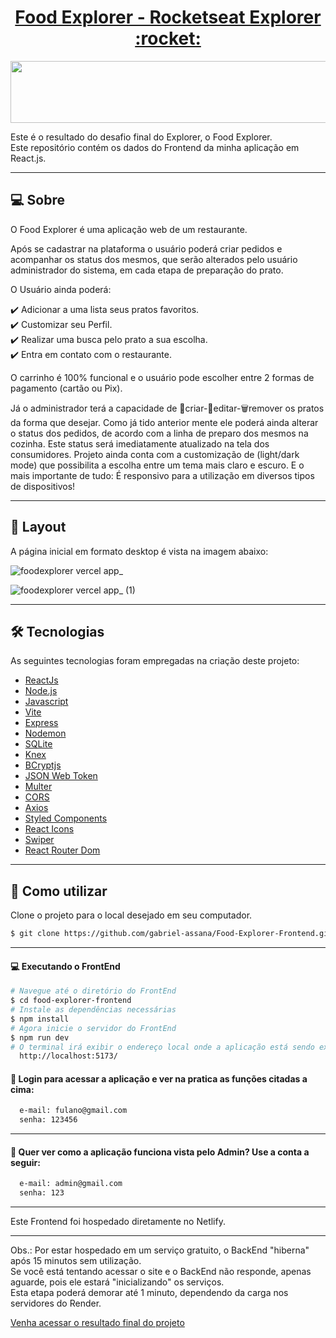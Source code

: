 <p align="center">
  <h1 align="center"><a href="https://food-explorer-prod.netlify.app/">Food Explorer - Rocketseat Explorer :rocket: </a></h1>
</p>

<p align="center">
  <img width="550" height="99" src="https://user-images.githubusercontent.com/106932234/204160165-1936c0db-539f-4a11-bf5e-1f3d3f789896.png">
</p>


Este é o resultado do desafio final do Explorer, o Food Explorer.
<br>
Este repositório contém os dados do Frontend da minha aplicação em React.js.
___

## 💻 Sobre
O Food Explorer é uma aplicação web de um restaurante.

Após se cadastrar na plataforma o usuário poderá criar pedidos e acompanhar os status dos mesmos, que serão alterados pelo usuário administrador do sistema, em cada etapa de preparação do prato.
<p>
O Usuário ainda poderá:<br/>

✔️ Adicionar a uma lista seus pratos favoritos.<br/>
✔️ Customizar seu Perfil.<br/>
✔️ Realizar uma busca pelo prato a sua escolha.<br/>
✔️ Entra em contato com o restaurante.<br/>

O carrinho é 100% funcional e o usuário pode escolher entre 2 formas de pagamento (cartão ou Pix).

Já o administrador terá a capacidade de 💾criar-📝editar-🗑remover os pratos da forma que desejar.
Como já tido anterior mente ele poderá ainda alterar o status dos pedidos, de acordo com a linha de preparo dos mesmos na cozinha. Este status será imediatamente atualizado na tela dos consumidores.
Projeto ainda conta com a customização de (light/dark mode) que possibilita a escolha entre um tema mais claro e escuro. E o mais importante de tudo: É responsivo para a utilização em diversos tipos de dispositivos!
___

## 🎨 Layout
A página inicial em formato desktop é vista na imagem abaixo:

![foodexplorer vercel app_](https://user-images.githubusercontent.com/106932234/204163348-5f06ae24-3ede-4bae-b68a-770493d1a286.png)

![foodexplorer vercel app_ (1)](https://user-images.githubusercontent.com/106932234/204163350-1d4c8a96-f68a-4eb0-aa8e-5343e2681749.png)

___

## 🛠 Tecnologias

As seguintes tecnologias foram empregadas na criação deste projeto:

- [ReactJs](https://reactjs.org)
- [Node.js](https://nodejs.org/en/)
- [Javascript](https://developer.mozilla.org/pt-BR/docs/Web/JavaScript)
- [Vite](https://vitejs.dev/)
- [Express](https://expressjs.com)
- [Nodemon](https://nodemon.io/)
- [SQLite](https://www.sqlite.org/index.html)
- [Knex](https://knexjs.org/)
- [BCryptjs](https://www.npmjs.com/package/bcryptjs)
- [JSON Web Token](https://www.npmjs.com/package/jsonwebtoken)
- [Multer](https://www.npmjs.com/package/multer)
- [CORS](https://www.npmjs.com/package/cors)
- [Axios](https://www.npmjs.com/package/axios)
- [Styled Components](https://styled-components.com/)
- [React Icons](https://react-icons.github.io/react-icons/)
- [Swiper](https://swiperjs.com/)
- [React Router Dom](https://react-icons.github.io/react-icons/)

___

## 🚀 Como utilizar

Clone o projeto para o local desejado em seu computador.

```bash
$ git clone https://github.com/gabriel-assana/Food-Explorer-Frontend.git
```
___

#### 💻 Executando o FrontEnd
```bash
# Navegue até o diretório do FrontEnd
$ cd food-explorer-frontend
# Instale as dependências necessárias
$ npm install
# Agora inicie o servidor do FrontEnd
$ npm run dev
# O terminal irá exibir o endereço local onde a aplicação está sendo executada. Basta digitar o mesmo endereço em seu navegador preferido. O endereço usado na criação do projeto foi este:
  http://localhost:5173/
```

#### 🔑 Login para acessar a aplicação e ver na pratica as funções citadas a cima:

```bash
  e-mail: fulano@gmail.com
  senha: 123456
```
___

#### 🔑 Quer ver como a aplicação funciona vista pelo Admin? Use a conta a seguir:

```bash
  e-mail: admin@gmail.com
  senha: 123
```
___

Este Frontend foi hospedado diretamente no Netlify.

___
Obs.: Por estar hospedado em um serviço gratuito, o BackEnd "hiberna" após 15 minutos sem utilização.
<br>
Se você está tentando acessar o site e o BackEnd não responde, apenas aguarde, pois ele estará "inicializando" os serviços.
<br>
Esta etapa poderá demorar até 1 minuto, dependendo da carga nos servidores do Render.  

[Venha acessar o resultado final do projeto](https://food-explorer-prod.netlify.app/) 

  
  
